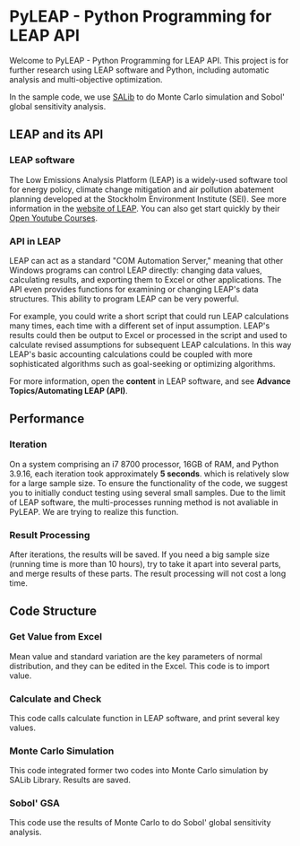 # PyLEAP - Python Programming for LEAP API

Welcome to PyLEAP - Python Programming for LEAP API. This project is for further research using LEAP software and Python, including automatic analysis and multi-objective optimization.  

In the sample code, we use [SALib](https://github.com/SALib/SALib) to do Monte Carlo simulation and Sobol' global sensitivity analysis.



## LEAP and its API

### LEAP software

The Low Emissions Analysis Platform (LEAP) is a widely-used software tool for energy policy, climate change mitigation and air pollution abatement planning developed at the Stockholm Environment Institute (SEI). See more information in the [website of LEAP](https://leap.sei.org). You can also get start quickly by their [Open Youtube Courses](https://www.youtube.com/watch?v=y4b2KCIxOJU&list=PLX-Kjcc7K01EOTxozEEBu2aerJmZ6ZfRT&ab_channel=LEAPPlatform).

### API in LEAP

LEAP can act as a standard "COM Automation Server," meaning that other Windows programs can control LEAP directly: changing data values, calculating results, and exporting them to Excel or other applications. The API even provides functions for examining or changing LEAP's data structures. This ability to program LEAP can be very powerful.   

For example, you could write a short script that could run LEAP calculations many times, each time with a different set of input assumption. LEAP's results could then be output to Excel or processed in the script and used to calculate revised assumptions for subsequent LEAP calculations. In this way LEAP's basic accounting calculations could be coupled with more sophisticated algorithms such as goal-seeking or optimizing algorithms.  

For more information, open the **content** in LEAP software, and see **Advance Topics/Automating LEAP (API)**.  


## Performance

### Iteration

On a system comprising an i7 8700 processor, 16GB of RAM, and Python 3.9.16, each iteration took approximately **5 seconds**. which is relatively slow for a large sample size. To ensure the functionality of the code, we suggest you to initially conduct testing using several small samples. Due to the limit of LEAP software, the multi-processes running method is not avaliable in PyLEAP. We are trying to realize this function.

### Result Processing

After iterations, the results will be saved. If you need a big sample size (running time is more than 10 hours), try to take it apart into several parts, and merge results of these parts. The result processing will not cost a long time.


## Code Structure

### Get Value from Excel

Mean value and standard variation are the key parameters of normal distribution, and they can be edited in the Excel. This code is to import value.

### Calculate and Check

This code calls calculate function in LEAP software, and print several key values.

### Monte Carlo Simulation
This code integrated former two codes into Monte Carlo simulation by SALib Library. Results are saved.

### Sobol' GSA
This code use the results of Monte Carlo to do Sobol' global sensitivity analysis.

